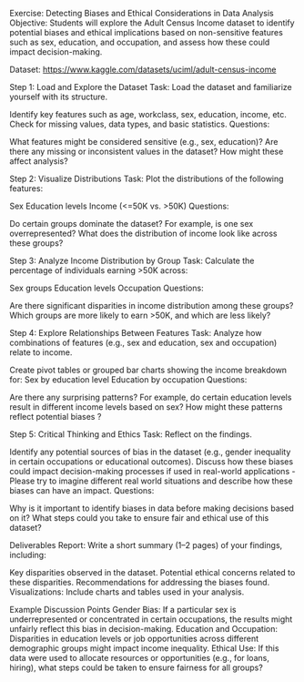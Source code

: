 Exercise: Detecting Biases and Ethical Considerations in Data Analysis
Objective: Students will explore the Adult Census Income dataset to identify potential biases and ethical implications based on non-sensitive features such as sex, education, and occupation, and assess how these could impact decision-making.

Dataset: https://www.kaggle.com/datasets/uciml/adult-census-income 

Step 1: Load and Explore the Dataset
Task: Load the dataset and familiarize yourself with its structure.


Identify key features such as age, workclass, sex, education, income, etc.
Check for missing values, data types, and basic statistics.
Questions:


What features might be considered sensitive (e.g., sex, education)?
Are there any missing or inconsistent values in the dataset? How might these affect analysis?

Step 2: Visualize Distributions
Task: Plot the distributions of the following features:


Sex
Education levels
Income (<=50K vs. >50K)
Questions:


Do certain groups dominate the dataset? For example, is one sex overrepresented?
What does the distribution of income look like across these groups?



Step 3: Analyze Income Distribution by Group
Task: Calculate the percentage of individuals earning >50K across:


Sex groups
Education levels
Occupation
Questions:


Are there significant disparities in income distribution among these groups?
Which groups are more likely to earn >50K, and which are less likely?

Step 4: Explore Relationships Between Features
Task: Analyze how combinations of features (e.g., sex and education, sex and occupation) relate to income.


Create pivot tables or grouped bar charts showing the income breakdown for:
Sex by education level
Education by occupation
Questions:


Are there any surprising patterns? For example, do certain education levels result in different income levels based on sex?
How might these patterns reflect potential biases ?

Step 5: Critical Thinking and Ethics
Task: Reflect on the findings.


Identify any potential sources of bias in the dataset (e.g., gender inequality in certain occupations or educational outcomes).
Discuss how these biases could impact decision-making processes if used in real-world applications - Please try to imagine different real world situations and describe how these biases can have an impact.
Questions:


Why is it important to identify biases in data before making decisions based on it?
What steps could you take to ensure fair and ethical use of this dataset?

Deliverables
Report: Write a short summary (1–2 pages) of your findings, including:


Key disparities observed in the dataset.
Potential ethical concerns related to these disparities.
Recommendations for addressing the biases found.
Visualizations: Include charts and tables used in your analysis.



Example Discussion Points
Gender Bias: If a particular sex is underrepresented or concentrated in certain occupations, the results might unfairly reflect this bias in decision-making.
Education and Occupation: Disparities in education levels or job opportunities across different demographic groups might impact income inequality.
Ethical Use: If this data were used to allocate resources or opportunities (e.g., for loans, hiring), what steps could be taken to ensure fairness for all groups?
